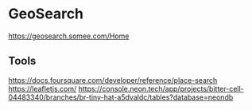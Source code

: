 # GeoSearch

https://geosearch.somee.com/Home

## Tools

https://docs.foursquare.com/developer/reference/place-search
https://leafletjs.com/
https://console.neon.tech/app/projects/bitter-cell-04483340/branches/br-tiny-hat-a5dvaldc/tables?database=neondb

